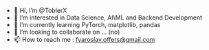 - 👋 Hi, I’m @ToblerX
- 👀 I’m interested in Data Science, AI\ML and Backend Development
- 🌱 I’m currently learning PyTorch, matplotlib, pandas
- 💞️ I’m looking to collaborate on ... (no)
- 📫 How to reach me : fyaroslav.offers@gmail.com

<!---
ToblerX/ToblerX is a ✨ special ✨ repository because its `README.md` (this file) appears on your GitHub profile.
You can click the Preview link to take a look at your changes.
--->
